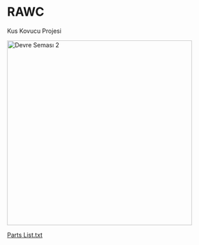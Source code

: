 # RAWC
Kus Kovucu Projesi  

<img width="432" alt="Devre Seması 2" src="https://user-images.githubusercontent.com/105440827/227909961-672fa4ce-d94c-4dce-871f-53709df109d1.png">

[Parts List.txt](https://github.com/uumwttt/RAWC/files/11077265/Parts.List.txt)

